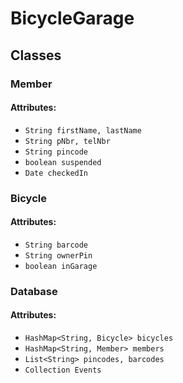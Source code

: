 BicycleGarage
=============

Classes
-------

###  Member
#### Attributes:
 * `String firstName, lastName`
 * `String pNbr, telNbr`
 * `String pincode`
 * `boolean suspended`
 * `Date checkedIn`

###  Bicycle
#### Attributes:
 * `String barcode`
 * `String ownerPin`
 * `boolean inGarage`

###  Database
#### Attributes:
 * `HashMap<String, Bicycle> bicycles`
 * `HashMap<String, Member> members`
 * `List<String> pincodes, barcodes`
 * `Collection Events`
